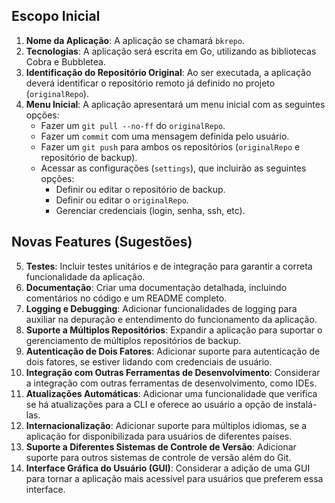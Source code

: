 ## Escopo Inicial

1. **Nome da Aplicação**: A aplicação se chamará `bkrepo`.
2. **Tecnologias**: A aplicação será escrita em Go, utilizando as bibliotecas Cobra e Bubbletea.
3. **Identificação do Repositório Original**: Ao ser executada, a aplicação deverá identificar o repositório remoto já definido no projeto (`originalRepo`).
4. **Menu Inicial**: A aplicação apresentará um menu inicial com as seguintes opções:
   - Fazer um `git pull --no-ff` do `originalRepo`.
   - Fazer um `commit` com uma mensagem definida pelo usuário.
   - Fazer um `git push` para ambos os repositórios (`originalRepo` e repositório de backup).
   - Acessar as configurações (`settings`), que incluirão as seguintes opções:
     - Definir ou editar o repositório de backup.
     - Definir ou editar o `originalRepo`.
     - Gerenciar credenciais (login, senha, ssh, etc).

## Novas Features (Sugestões)

5. **Testes**: Incluir testes unitários e de integração para garantir a correta funcionalidade da aplicação.
6. **Documentação**: Criar uma documentação detalhada, incluindo comentários no código e um README completo.
7. **Logging e Debugging**: Adicionar funcionalidades de logging para auxiliar na depuração e entendimento do funcionamento da aplicação.
8. **Suporte a Múltiplos Repositórios**: Expandir a aplicação para suportar o gerenciamento de múltiplos repositórios de backup.
9. **Autenticação de Dois Fatores**: Adicionar suporte para autenticação de dois fatores, se estiver lidando com credenciais de usuário.
10. **Integração com Outras Ferramentas de Desenvolvimento**: Considerar a integração com outras ferramentas de desenvolvimento, como IDEs.
11. **Atualizações Automáticas**: Adicionar uma funcionalidade que verifica se há atualizações para a CLI e oferece ao usuário a opção de instalá-las.
12. **Internacionalização**: Adicionar suporte para múltiplos idiomas, se a aplicação for disponibilizada para usuários de diferentes países.
13. **Suporte a Diferentes Sistemas de Controle de Versão**: Adicionar suporte para outros sistemas de controle de versão além do Git.
14. **Interface Gráfica do Usuário (GUI)**: Considerar a adição de uma GUI para tornar a aplicação mais acessível para usuários que preferem essa interface.
